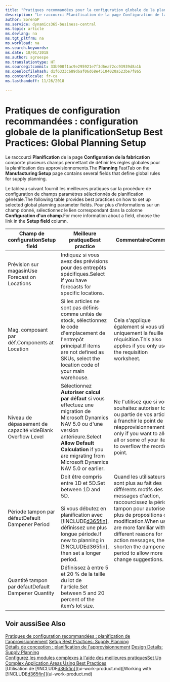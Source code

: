```yaml
---
title: "Pratiques recommandées pour la configuration globale de la planification | Microsoft Docs"
description: "Le raccourci Planification de la page Configuration de la fabrication comporte plusieurs champs permettant de définir les règles globales pour la planification des approvisionnements."
author: SorenGP
ms.service: dynamics365-business-central
ms.topic: article
ms.devlang: na
ms.tgt_pltfrm: na
ms.workload: na
ms.search.keywords: 
ms.date: 10/01/2018
ms.author: sgroespe
ms.translationtype: HT
ms.sourcegitcommit: 33b900f1ac9e295921e7f3d6ea72cc93939d8a1b
ms.openlocfilehash: d1f6333c689d6af06d68e45104020a523be7f865
ms.contentlocale: fr-ca
ms.lasthandoff: 11/26/2018

---
```

# <a name="setup-best-practices-global-planning-setup"></a><span data-ttu-id="4351a-103">Pratiques de configuration recommandées : configuration globale de la planification</span><span class="sxs-lookup"><span data-stu-id="4351a-103">Setup Best Practices: Global Planning Setup</span></span>
<span data-ttu-id="4351a-104">Le raccourci **Planification** de la page **Configuration de la fabrication** comporte plusieurs champs permettant de définir les règles globales pour la planification des approvisionnements.</span><span class="sxs-lookup"><span data-stu-id="4351a-104">The **Planning** FastTab on the **Manufacturing Setup** page contains several fields that define global rules for supply planning.</span></span>  

 <span data-ttu-id="4351a-105">Le tableau suivant fournit les meilleures pratiques sur la procédure de configuration de champs paramètres sélectionnés de planification générale.</span><span class="sxs-lookup"><span data-stu-id="4351a-105">The following table provides best practices on how to set up selected global planning parameter fields.</span></span> <span data-ttu-id="4351a-106">Pour plus d'informations sur un champ donné, sélectionnez le lien correspondant dans la colonne **Configuration d'un champ**.</span><span class="sxs-lookup"><span data-stu-id="4351a-106">For more information about a field, choose the link in the **Setup field** column.</span></span>  

|<span data-ttu-id="4351a-107">Champ de configuration</span><span class="sxs-lookup"><span data-stu-id="4351a-107">Setup field</span></span>|<span data-ttu-id="4351a-108">Meilleure pratique</span><span class="sxs-lookup"><span data-stu-id="4351a-108">Best practice</span></span>|<span data-ttu-id="4351a-109">Commentaire</span><span class="sxs-lookup"><span data-stu-id="4351a-109">Comment</span></span>|  
|-----------------|-------------------|-------------|  
|<span data-ttu-id="4351a-110">Prévision sur magasin</span><span class="sxs-lookup"><span data-stu-id="4351a-110">Use Forecast on Locations</span></span>|<span data-ttu-id="4351a-111">Indiquez si vous avez des prévisions pour des entrepôts spécifiques.</span><span class="sxs-lookup"><span data-stu-id="4351a-111">Select if you have forecasts for specific locations.</span></span>||  
|<span data-ttu-id="4351a-112">Mag. composant par déf.</span><span class="sxs-lookup"><span data-stu-id="4351a-112">Components at Location</span></span>|<span data-ttu-id="4351a-113">Si les articles ne sont pas définis comme unités de stock, sélectionnez le code d'emplacement de l'entrepôt principal.</span><span class="sxs-lookup"><span data-stu-id="4351a-113">If items are not defined as SKUs, select the location code of your main warehouse.</span></span>|<span data-ttu-id="4351a-114">Cela s'applique également si vous utilisez uniquement la feuille de réquisition.</span><span class="sxs-lookup"><span data-stu-id="4351a-114">This also applies if you only use the requisition worksheet.</span></span>|  
|<span data-ttu-id="4351a-115">Niveau de dépassement de capacité vide</span><span class="sxs-lookup"><span data-stu-id="4351a-115">Blank Overflow Level</span></span>|<span data-ttu-id="4351a-116">Sélectionnez **Autoriser calcul par défaut** si vous effectuez une migration de Microsoft Dynamics NAV 5.0 ou d'une version antérieure.</span><span class="sxs-lookup"><span data-stu-id="4351a-116">Select **Allow Default Calculation** if you are migrating from Microsoft Dynamics NAV 5.0 or earlier.</span></span>|<span data-ttu-id="4351a-117">Ne l'utilisez que si vous souhaitez autoriser tout ou partie de vos articles à franchir le point de réapprovisionnement.</span><span class="sxs-lookup"><span data-stu-id="4351a-117">Use only if you want to allow all or some of your items to overflow the reorder point.</span></span>|  
|<span data-ttu-id="4351a-118">Période tampon par défaut</span><span class="sxs-lookup"><span data-stu-id="4351a-118">Default Dampener Period</span></span>|<span data-ttu-id="4351a-119">Doit être compris entre 1D et 5D.</span><span class="sxs-lookup"><span data-stu-id="4351a-119">Set between 1D and 5D.</span></span><br /><br /> <span data-ttu-id="4351a-120">Si vous débutez en planification avec [!INCLUDE[d365fin](includes/d365fin_md.md)], définissez une plus longue période.</span><span class="sxs-lookup"><span data-stu-id="4351a-120">If new to planning in [!INCLUDE[d365fin](includes/d365fin_md.md)], then set a longer period.</span></span>|<span data-ttu-id="4351a-121">Quand les utilisateurs sont plus au fait des différents motifs des messages d'action, raccourcissez la période tampon pour autoriser plus de propositions de modification.</span><span class="sxs-lookup"><span data-stu-id="4351a-121">When users are more familiar with the different reasons for action messages, then shorten the dampener period to allow more change suggestions.</span></span>|  
|<span data-ttu-id="4351a-122">Quantité tampon par défaut</span><span class="sxs-lookup"><span data-stu-id="4351a-122">Default Dampener Quantity</span></span>|<span data-ttu-id="4351a-123">Définissez à entre 5 et 20 % de la taille du lot de l'article.</span><span class="sxs-lookup"><span data-stu-id="4351a-123">Set between 5 and 20 percent of the item’s lot size.</span></span>||  

## <a name="see-also"></a><span data-ttu-id="4351a-124">Voir aussi</span><span class="sxs-lookup"><span data-stu-id="4351a-124">See Also</span></span>  
 <span data-ttu-id="4351a-125">[Pratiques de configuration recommandées : planification de l'approvisionnement](setup-best-practices-supply-planning.md) </span><span class="sxs-lookup"><span data-stu-id="4351a-125">[Setup Best Practices: Supply Planning](setup-best-practices-supply-planning.md) </span></span>  
 <span data-ttu-id="4351a-126">[Détails de conception : planification de l'approvisionnement](design-details-supply-planning.md) </span><span class="sxs-lookup"><span data-stu-id="4351a-126">[Design Details: Supply Planning](design-details-supply-planning.md) </span></span>  
 [<span data-ttu-id="4351a-127">Configurez les modules complexes à l'aide des meilleures pratiques</span><span class="sxs-lookup"><span data-stu-id="4351a-127">Set Up Complex Application Areas Using Best Practices</span></span>](set-up-complex-application-areas-using-best-practices.md)  
 <span data-ttu-id="4351a-128">[Utilisation de [!INCLUDE[d365fin](includes/d365fin_md.md)]](ui-work-product.md)</span><span class="sxs-lookup"><span data-stu-id="4351a-128">[Working with [!INCLUDE[d365fin](includes/d365fin_md.md)]](ui-work-product.md)</span></span>

